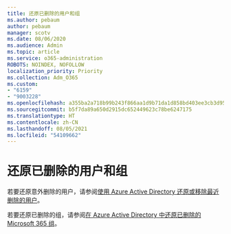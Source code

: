 ```yaml
---
title: 还原已删除的用户和组
ms.author: pebaum
author: pebaum
manager: scotv
ms.date: 08/06/2020
ms.audience: Admin
ms.topic: article
ms.service: o365-administration
ROBOTS: NOINDEX, NOFOLLOW
localization_priority: Priority
ms.collection: Adm_O365
ms.custom:
- "6159"
- "9003228"
ms.openlocfilehash: a355ba2a718b99b243f866aa1d9b71da1d858bd403ee3cb3d95e06723eea83ab
ms.sourcegitcommit: b5f7da89a650d2915dc652449623c78be6247175
ms.translationtype: HT
ms.contentlocale: zh-CN
ms.lasthandoff: 08/05/2021
ms.locfileid: "54109662"
---
```

# <a name="restore-deleted-users-and-groups"></a>还原已删除的用户和组

若要还原意外删除的用户，请参阅[使用 Azure Active Directory 还原或移除最近删除的用户](https://docs.microsoft.com/azure/active-directory/fundamentals/active-directory-users-restore?context=azure/active-directory/users-groups-roles/context/ugr-context)。

若要还原已删除的组，请参阅[在 Azure Active Directory 中还原已删除的 Microsoft 365 组](https://docs.microsoft.com/azure/active-directory/users-groups-roles/groups-restore-deleted)。